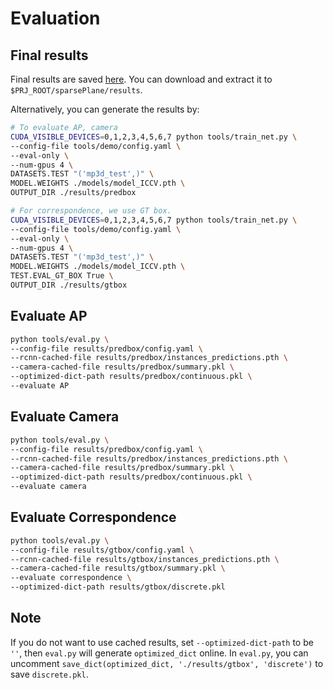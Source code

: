 # Evaluation
## Final results
Final results are saved [here][1]. 
You can download and extract it to `$PRJ_ROOT/sparsePlane/results`.

Alternatively, you can generate the results by:
```bash
# To evaluate AP, camera
CUDA_VISIBLE_DEVICES=0,1,2,3,4,5,6,7 python tools/train_net.py \
--config-file tools/demo/config.yaml \
--eval-only \
--num-gpus 4 \
DATASETS.TEST "('mp3d_test',)" \
MODEL.WEIGHTS ./models/model_ICCV.pth \
OUTPUT_DIR ./results/predbox

# For correspondence, we use GT box.
CUDA_VISIBLE_DEVICES=0,1,2,3,4,5,6,7 python tools/train_net.py \
--config-file tools/demo/config.yaml \
--eval-only \
--num-gpus 4 \
DATASETS.TEST "('mp3d_test',)" \
MODEL.WEIGHTS ./models/model_ICCV.pth \
TEST.EVAL_GT_BOX True \
OUTPUT_DIR ./results/gtbox
```

## Evaluate AP
```bash
python tools/eval.py \
--config-file results/predbox/config.yaml \
--rcnn-cached-file results/predbox/instances_predictions.pth \
--camera-cached-file results/predbox/summary.pkl \
--optimized-dict-path results/predbox/continuous.pkl \
--evaluate AP 
```

## Evaluate Camera
```bash
python tools/eval.py \
--config-file results/predbox/config.yaml \
--rcnn-cached-file results/predbox/instances_predictions.pth \
--camera-cached-file results/predbox/summary.pkl \
--optimized-dict-path results/predbox/continuous.pkl \
--evaluate camera
```

## Evaluate Correspondence
```bash
python tools/eval.py \
--config-file results/gtbox/config.yaml \
--rcnn-cached-file results/gtbox/instances_predictions.pth \
--camera-cached-file results/gtbox/summary.pkl \
--evaluate correspondence \
--optimized-dict-path results/gtbox/discrete.pkl
```

## Note
If you do not want to use cached results, set `--optimized-dict-path` to be `''`, then `eval.py` will generate `optimized_dict` online.
In `eval.py`, you can uncomment 
`save_dict(optimized_dict, './results/gtbox', 'discrete')` to save `discrete.pkl`.

[1]: https://fouheylab.eecs.umich.edu/~jinlinyi/2021/sparsePlanesICCV21/results.zip
